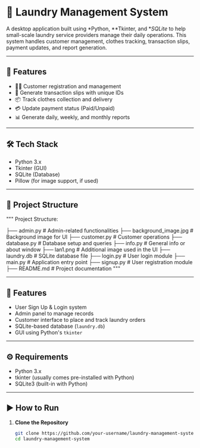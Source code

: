 # 🧺 Laundry Management System

A desktop application built using *Python, **Tkinter, and **SQLite* to help small-scale laundry service providers manage their daily operations. This system handles customer management, clothes tracking, transaction slips, payment updates, and report generation.

---

## 🚀 Features

- 🧑‍💼 Customer registration and management
- 🧾 Generate transaction slips with unique IDs
- 📦 Track clothes collection and delivery
- 💳 Update payment status (Paid/Unpaid)
- 📊 Generate daily, weekly, and monthly reports

---

## 🛠 Tech Stack

- Python 3.x
- Tkinter (GUI)
- SQLite (Database)
- Pillow (for image support, if used)

---

## 📂 Project Structure
"""
Project Structure:

├── admin.py              # Admin-related functionalities
├── background_image.jpg  # Background image for UI
├── customer.py           # Customer operations
├── database.py           # Database setup and queries
├── info.py               # General info or about window
├── lan1.png              # Additional image used in the UI
├── laundry.db            # SQLite database file
├── login.py              # User login module
├── main.py               # Application entry point
├── signup.py             # User registration module
├── README.md             # Project documentation
"""



---

## 🚀 Features

- User Sign Up & Login system
- Admin panel to manage records
- Customer interface to place and track laundry orders
- SQLite-based database (`laundry.db`)
- GUI using Python's `tkinter`
  

---

## ⚙️ Requirements

- Python 3.x
- tkinter (usually comes pre-installed with Python)
- SQLite3 (built-in with Python)

---

## ▶️ How to Run

1. **Clone the Repository**
   ```bash
   git clone https://github.com/your-username/laundry-management-system.git
   cd laundry-management-system

